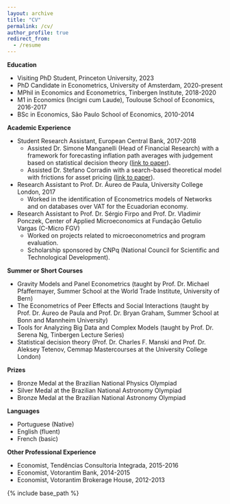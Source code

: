 ```yaml
---
layout: archive
title: "CV"
permalink: /cv/
author_profile: true
redirect_from:
  - /resume
---
```


**Education**
* Visiting PhD Student, Princeton University, 2023
* PhD Candidate in Econometrics, University of Amsterdam, 2020-present
* MPhil in Economics and Econometrics, Tinbergen Institute, 2018-2020
* M1 in Economics (Incigni cum Laude), Toulouse School of Economics, 2016-2017
* BSc in Economics, São Paulo School of Economics, 2010-2014

**Academic Experience**
* Student Research Assistant, European Central Bank, 2017-2018
  * Assisted Dr. Simone Manganelli (Head of Financial Research) with a framework for forecasting inflation path averages with judgement based on statistical decision theory ([link to paper](https://www.ecb.europa.eu/pub/pdf/scpwps/ecb.wp2188.en.pdf)).
  * Assisted Dr. Stefano Corradin with a search-based theoretical model with frictions for asset pricing ([link to paper](https://poseidon01.ssrn.com/delivery.php?ID=066097067102106085089003004110017124061045066084038066109098014011092118104122072093002050032125061099054066106119027114116071053081007021045116082108077084026030035002052114065025114104124073076005086109095093100024123070089119100104106015085007114&EXT=pdf&INDEX=TRUE)).
* Research Assistant to Prof. Dr. Áureo de Paula, University College London, 2017
  * Worked in the identification of Econometrics models of Networks and on databases over VAT for the Ecuadorian economy.
* Research Assistant to Prof. Dr. Sérgio Firpo and Prof. Dr. Vladimir Ponczek, Center of Applied Microeconomics at Fundação Getulio Vargas (C-Micro FGV)
  * Worked on projects related to microeconometrics and program evaluation.
  * Scholarship sponsored by CNPq (National Council for Scientific and Technological Development).

**Summer or Short Courses**
* Gravity Models and Panel Econometrics (taught by Prof. Dr. Michael Pfaffermayer, Summer School at the World Trade Institute, University of Bern)  
* The Econometrics of Peer Effects and Social Interactions (taught by Prof. Dr. Áureo de Paula and Prof. Dr. Bryan Graham, Summer School at Bonn and Mannheim University)
* Tools for Analyzing Big Data and Complex Models (taught by Prof. Dr. Serena Ng, Tinbergen Lecture Series)
* Statistical decision theory (Prof. Dr. Charles F. Manski and Prof. Dr. Aleksey Tetenov, Cemmap Mastercourses at the University College London)

**Prizes**
* Bronze Medal at the Brazilian National Physics Olympiad
* Silver Medal at the Brazilian National Astronomy Olympiad
* Bronze Medal at the Brazilian National Astronomy Olympiad

**Languages**
* Portuguese (Native)
* English (fluent)
* French (basic)

**Other Professional Experience**
* Economist, Tendências Consultoria Integrada, 2015-2016
* Economist, Votorantim Bank, 2014-2015
* Economist, Votorantim Brokerage House, 2012-2013



{% include base_path %}

